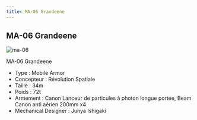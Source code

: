 ```yaml
---
title: MA-06 Grandeene
---
```


MA-06 Grandeene
---------------

![ma-06](/images/stories/saga/gundamx/mechas/ma-06.png)


MA-06 Grandeene   
  
- Type : Mobile Armor  
- Concepteur : Révolution Spatiale  
- Taille : 34m  
- Poids : 72t  
- Armement : Canon Lanceur de particules à photon longue portée, Beam Canon anti aérien 200mm x4  
- Mechanical Designer : Junya Ishigaki

